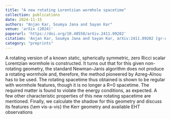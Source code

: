 ```yaml
---
title: "A new rotating Lorentzian wormhole spacetime"
collection: publications
date: 2024-11-15
authors: "Anjan Kar, Soumya Jana and Sayan Kar"
venue: 'arXiv (2024)'
paperurl: 'https://doi.org/10.48550/arXiv.2411.09202'
citation: 'Anjan Kar, Soumya Jana and Sayan Kar, arXiv:2411.09202 [gr-qc]'
category: "preprints"
---
```


A rotating version of a known static, spherically symmetric, zero Ricci scalar Lorentzian wormhole is constructed. It turns out that for this given non-rotating geometry, the standard Newman-Janis algorithm does not produce a rotating wormhole and, therefore, the method pioneered by Azreg-Aïnou has to be used. The rotating spacetime thus obtained is shown to be regular with wormhole features, though it is no longer a R=0 spacetime. The required matter is found to violate the energy conditions, as expected. A few other characteristic properties of this new rotating spacetime are mentioned. Finally, we calculate the shadow for this geometry and discuss its features {\em vis-a-vis} the Kerr geometry and available EHT observations
